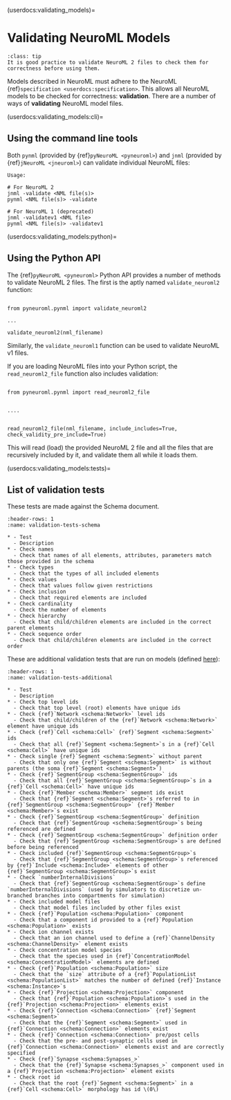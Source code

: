 (userdocs:validating_models)=
# Validating NeuroML Models
```{admonition} Validate NeuroML 2 files before using them.
:class: tip
It is good practice to validate NeuroML 2 files to check them for correctness before using them.
```

Models described in NeuroML must adhere to the NeuroML {ref}`specification <userdocs:specification>`.
This allows all NeuroML models to be checked for correctness: **validation**.
There are a number of ways of **validating** NeuroML model files.

(userdocs:validating_models:cli)=
## Using the command line tools

Both `pynml` (provided by {ref}`pyNeuroML <pyneuroml>`) and `jnml` (provided by {ref}`jNeuroML <jneuroml>`) can validate individual NeuroML files:

```{code-block} console
Usage:

# For NeuroML 2
jnml -validate <NML file(s)>
pynml <NML file(s)> -validate

# For NeuroML 1 (deprecated)
jnml -validatev1 <NML file>
pynml <NML file(s)> -validatev1
```

(userdocs:validating_models:python)=
## Using the Python API

The {ref}`pyNeuroML <pyneuroml>` Python API provides a number of methods to validate NeuroML 2 files.
The first is the aptly named `validate_neuroml2` function:

```{code-block} python

from pyneuroml.pynml import validate_neuroml2

...

validate_neuroml2(nml_filename)
```
Similarly, the `validate_neuroml1` function can be used to validate NeuroML v1 files.

If you are loading NeuroML files into your Python script, the `read_neuroml2_file` function also includes validation:

```{code-block} python

from pyneuroml.pynml import read_neuroml2_file


....


read_neuroml2_file(nml_filename, include_includes=True, check_validity_pre_include=True)
```

This will read (load) the provided NeuroML 2 file and all the files that are recursively included by it, and validate them all while it loads them.

(userdocs:validating_models:tests)=
## List of validation tests


These tests are made against the Schema document.
```{list-table}
:header-rows: 1
:name: validation-tests-schema

* - Test
  - Description
* - Check names
  - Check that names of all elements, attributes, parameters match those provided in the schema
* - Check types
  - Check that the types of all included elements
* - Check values
  - Check that values follow given restrictions
* - Check inclusion
  - Check that required elements are included
* - Check cardinality
  - Check the number of elements
* - Check hierarchy
  - Check that child/children elements are included in the correct parent elements
* - Check sequence order
  - Check that child/children elements are included in the correct order

```

These are additional validation tests that are run on models (defined [here](https://github.com/NeuroML/org.neuroml.model/blob/development/src/main/java/org/neuroml/model/util/NeuroML2Validator.java#L57)):
```{list-table}
:header-rows: 1
:name: validation-tests-additional

* - Test
  - Description
* - Check top level ids
  - Check that top level (root) elements have unique ids
* - Check {ref}`Network <schema:Network>` level ids
  - Check that child/children of the {ref}`Network <schema:Network>` element have unique ids
* - Check {ref}`Cell <schema:Cell>` {ref}`Segment <schema:Segment>` ids
  - Check that all {ref}`Segment <schema:Segment>`s in a {ref}`Cell <schema:Cell>` have unique ids
* - Check single {ref}`Segment <schema:Segment>` without parent
  - Check that only one {ref}`Segment <schema:Segment>` is without parents (the soma {ref}`Segment <schema:Segment>`)
* - Check {ref}`SegmentGroup <schema:SegmentGroup>` ids
  - Check that all {ref}`SegmentGroup <schema:SegmentGroup>`s in a {ref}`Cell <schema:Cell>` have unique ids
* - Check {ref}`Member <schema:Member>` segment ids exist
  - Check that {ref}`Segment <schema:Segment>`s referred to in {ref}`SegmentGroup <schema:SegmentGroup>` {ref}`Member <schema:Member>`s exist
* - Check {ref}`SegmentGroup <schema:SegmentGroup>` definition
  - Check that {ref}`SegmentGroup <schema:SegmentGroup>`s being referenced are defined
* - Check {ref}`SegmentGroup <schema:SegmentGroup>` definition order
  - Check that {ref}`SegmentGroup <schema:SegmentGroup>`s are defined before being referenced
* - Check included {ref}`SegmentGroup <schema:SegmentGroup>`s
  - Check that {ref}`SegmentGroup <schema:SegmentGroup>`s referenced by {ref}`Include <schema:Include>` elements of other {ref}`SegmentGroup <schema:SegmentGroup>`s exist
* - Check `numberInternalDivisions`
  - Check that {ref}`SegmentGroup <schema:SegmentGroup>`s define `numberInternalDivisions` (used by simulators to discretize un-branched branches into compartments for simulation)
* - Check included model files
  - Check that model files included by other files exist
* - Check {ref}`Population <schema:Population>` component
  - Check that a component id provided to a {ref}`Population <schema:Population>` exists
* - Check ion channel exists
  - Check that an ion channel used to define a {ref}`ChannelDensity <schema:ChannelDensity>` element exists
* - Check concentration model species
  - Check that the species used in {ref}`ConcentrationModel <schema:ConcentrationModel>` elements are defined
* - Check {ref}`Population <schema:Population>` size
  - Check that the `size` attribute of a {ref}`PopulationList <schema:PopulationList>` matches the number of defined {ref}`Instance <schema:Instance>`s
* - Check {ref}`Projection <schema:Projection>` component
  - Check that {ref}`Population <schema:Population>`s used in the {ref}`Projection <schema:Projection>` elements exist
* - Check {ref}`Connection <schema:Connection>` {ref}`Segment <schema:Segment>`
  - Check that the {ref}`Segment <schema:Segment>` used in {ref}`Connection <schema:Connection>` elements exist
* - Check {ref}`Connection <schema:Connection>` pre/post cells
  - Check that the pre- and post-synaptic cells used in {ref}`Connection <schema:Connection>` elements exist and are correctly specified
* - Check {ref}`Synapse <schema:Synapses_>`
  - Check that the {ref}`Synapse <schema:Synapses_>` component used in a {ref}`Projection <schema:Projection>` element exists
* - Check root id
  - Check that the root {ref}`Segment <schema:Segment>` in a {ref}`Cell <schema:Cell>` morphology has id \(0\)


```
